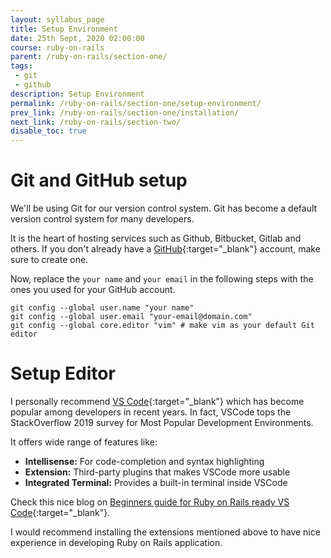 ```yaml
---
layout: syllabus_page
title: Setup Environment
date: 25th Sept, 2020 02:00:00
course: ruby-on-rails
parent: /ruby-on-rails/section-one/
tags:
 - git
 - github
description: Setup Environment
permalink: /ruby-on-rails/section-one/setup-environment/
prev_link: /ruby-on-rails/section-one/installation/
next_link: /ruby-on-rails/section-two/
disable_toc: true
---
```


# Git and GitHub setup

We'll be using Git for our version control system.
Git has become a default version control system for many developers.

It is the heart of hosting services such as Github, Bitbucket, Gitlab and others. 
If you don't already have a [GitHub](https://github.com){:target="\_blank"} account, make sure to create one.

Now, replace the `your name` and `your email` in the following steps with the ones you used for your GitHub account.

```shell
git config --global user.name "your name"
git config --global user.email "your-email@domain.com"
git config --global core.editor "vim" # make vim as your default Git editor
```

# Setup Editor

I personally recommend [VS Code](https://code.visualstudio.com/){:target="_blank"} which has become popular among developers in recent years.
In fact, VSCode tops the StackOverflow 2019 survey for Most Popular Development Environments.

It offers wide range of features like:

- __Intellisense:__ For code-completion and syntax highlighting
- __Extension:__  Third-party plugins that makes VSCode more usable
- __Integrated Terminal:__ Provides a built-in terminal inside VSCode

Check this nice blog on [Beginners guide for Ruby on Rails ready VS Code](https://medium.com/@ivanraybuglosa/beginners-guide-for-a-ruby-on-rails-ready-visual-studio-code-da9fe77a1356){:target="_blank"}.

I would recommend installing the extensions mentioned above to have nice experience in developing Ruby on Rails application.
